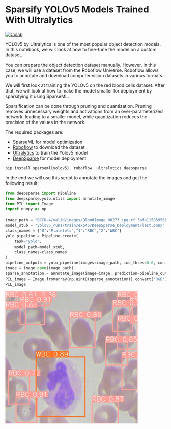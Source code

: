 # Sparsify YOLOv5 Models Trained With Ultralytics
[![Colab](https://colab.research.google.com/assets/colab-badge.svg)](https://colab.research.google.com/github/neuralmagic/notebooks/blob/main/notebooks/yolo-custom-data/yolo-custom-data.ipynb)

YOLOv5 by Ultralytics is one of the most popular object detection models. In this notebook, we will look at how to fine-tune the model on a custom dataset. 

You can prepare the object detection dataset manually. However, in this case, we will use a dataset from the Roboflow Universe. Roboflow allows you to annotate and download computer vision datasets in various formats. 

We will first look at training the YOLOv5 on the red blood cells dataset. After that, we will look at how to make the model smaller for deployment by sparsifying it using SparseML. 

Sparsification can be done through pruning and quantization. Pruning removes unnecessary weights and activations from an over-parameterized network, leading to a smaller model, while quantization reduces the precision of the values in the network. 

The required packages are: 
- [SparseML](https://neuralmagic.com/sparseml/) for model optimization 
- [Roboflow](https://roboflow.com/) to download the dataset 
- [Ultralytics](https://ultralytics.com/) to train the Yolov5 model 
- [DeepSparse](https://neuralmagic.com/deepsparse/) for model deployment 

```python
pip install sparseml[yolov5]  roboflow  ultralytics deepsparse
```
In the end we will use this script to annotate the images and get the following result: 

```python
from deepsparse import Pipeline
from deepsparse.yolo.utils import annotate_image
from PIL import Image
import numpy as np

image_path = "BCCD-4/valid/images/BloodImage_00273_jpg.rf.3afa11585956bb72377944044c2b2d7f.jpg"
model_stub = "yolov5_runs/train/exp46/DeepSparse_Deployment/last.onnx"
class_names = {"0":"Platelets","1":"RBC","2":"WBC"}
yolo_pipeline = Pipeline.create(
    task="yolo",
    model_path=model_stub,
    class_names=class_names
)
pipeline_outputs = yolo_pipeline(images=image_path, iou_thres=0.6, conf_thres=0.001)
image = Image.open(image_path)
sparse_annotation = annotate_image(image=image, prediction=pipeline_outputs)
PIL_image = Image.fromarray(np.uint8(sparse_annotation)).convert('RGB')
PIL_image
```

![Annotated image](results.png)
